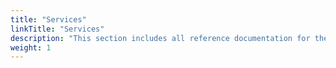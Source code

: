```yaml
---
title: "Services"
linkTitle: "Services"
description: "This section includes all reference documentation for the APIs exposed by the Core Application Services."
weight: 1
---
```

